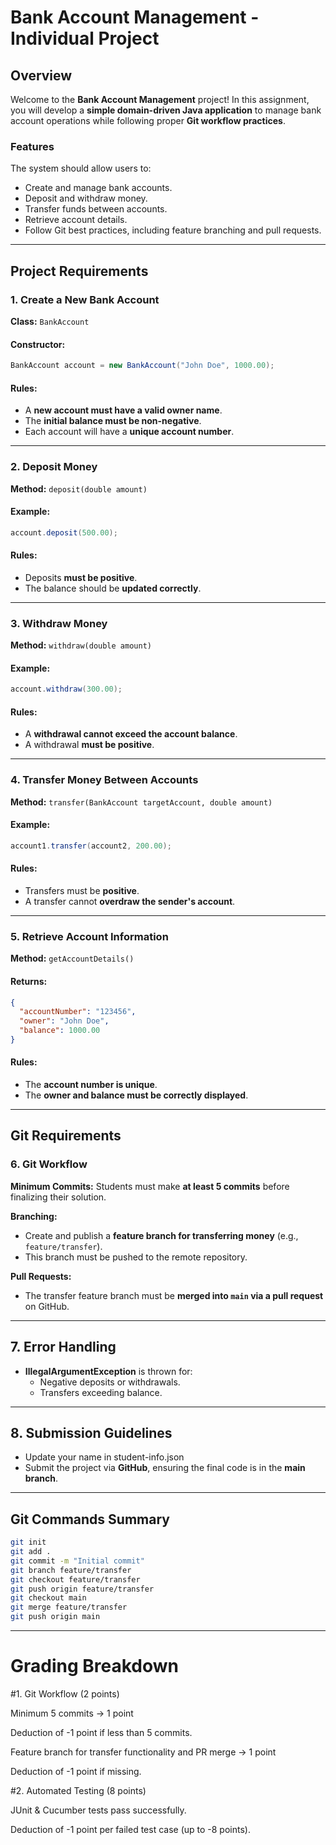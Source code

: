 # **Bank Account Management - Individual Project**

## **Overview**
Welcome to the **Bank Account Management** project! In this assignment, you will develop a **simple domain-driven Java application** to manage bank account operations while following proper **Git workflow practices**.

### **Features**
The system should allow users to:
- Create and manage bank accounts.
- Deposit and withdraw money.
- Transfer funds between accounts.
- Retrieve account details.
- Follow Git best practices, including feature branching and pull requests.

---
## **Project Requirements**

### 1. Create a New Bank Account 
**Class:** `BankAccount`

#### Constructor:
```java
BankAccount account = new BankAccount("John Doe", 1000.00);
```
#### Rules:
- A **new account must have a valid owner name**.
- The **initial balance must be non-negative**.
- Each account will have a **unique account number**.

---
### 2. Deposit Money 
**Method:** `deposit(double amount)`

#### Example:
```java
account.deposit(500.00);
```
#### Rules:
- Deposits **must be positive**.
- The balance should be **updated correctly**.

---
### 3. Withdraw Money 
**Method:** `withdraw(double amount)`

#### Example:
```java
account.withdraw(300.00);
```
#### Rules:
- A **withdrawal cannot exceed the account balance**.
- A withdrawal **must be positive**.

---
### 4. Transfer Money Between Accounts 
**Method:** `transfer(BankAccount targetAccount, double amount)`

#### Example:
```java
account1.transfer(account2, 200.00);
```
#### Rules:
- Transfers must be **positive**.
- A transfer cannot **overdraw the sender's account**.

---
### 5. Retrieve Account Information 
**Method:** `getAccountDetails()`

#### Returns:
```json
{
  "accountNumber": "123456",
  "owner": "John Doe",
  "balance": 1000.00
}
```
#### Rules:
- The **account number is unique**.
- The **owner and balance must be correctly displayed**.

---
## Git Requirements 

### **6. Git Workflow**
**Minimum Commits:** Students must make **at least 5 commits** before finalizing their solution.

**Branching:**  
- Create and publish a **feature branch for transferring money** (e.g., `feature/transfer`).
- This branch must be pushed to the remote repository.

**Pull Requests:**  
- The transfer feature branch must be **merged into `main` via a pull request** on GitHub.

---
## **7. Error Handling**
- **IllegalArgumentException** is thrown for:
  - Negative deposits or withdrawals.
  - Transfers exceeding balance.

---
## **8. Submission Guidelines**
- Update your name in student-info.json
- Submit the project via **GitHub**, ensuring the final code is in the **main branch**.

---
## **Git Commands Summary**
```sh
git init
git add .
git commit -m "Initial commit"
git branch feature/transfer
git checkout feature/transfer
git push origin feature/transfer
git checkout main
git merge feature/transfer
git push origin main
```

---
# **Grading Breakdown**

#1. Git Workflow (2 points)

Minimum 5 commits → 1 point

Deduction of -1 point if less than 5 commits.

Feature branch for transfer functionality and PR merge → 1 point

Deduction of -1 point if missing.

#2. Automated Testing (8 points)

JUnit & Cucumber tests pass successfully.

Deduction of -1 point per failed test case (up to -8 points).


